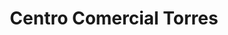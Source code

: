 ---
title: "Centro Comercial Torres"
url: /calabozo/centro-comercial-torres/
shop: Einkaufszentrum
---